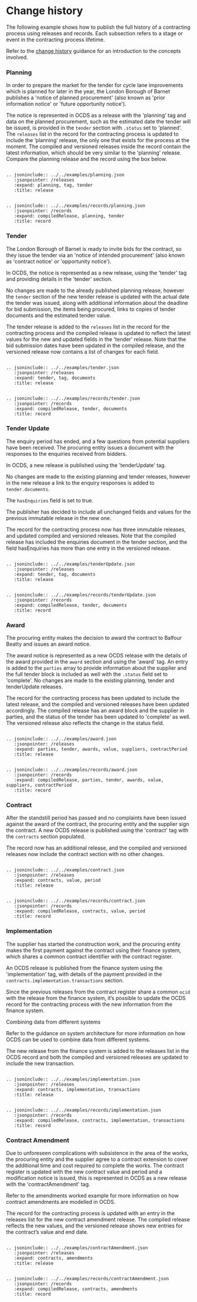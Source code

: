 # Change history

The following example shows how to publish the full history of a contracting process using releases and records. Each subsection refers to a stage or event in the contracting process lifetime.

Refer to the [change history](../../getting_started/change_history) guidance for an introduction to the concepts involved.

### Planning

In order to prepare the market for the tender for cycle lane improvements which is planned for later in the year, the London Borough of Barnet publishes a 'notice of planned procurement' (also known as 'prior information notice' or 'future opportunity notice').

The notice is represented in OCDS as a release with the 'planning' tag and data on the planned procurement, such as the estimated date the tender will be issued, is provided in the `tender` section with `.status` set to 'planned'. The `releases` list in the record for the contracting process is updated to include the ‘planning’ release, the only one that exists for the process at the moment. The compiled and versioned releases inside the record contain the latest information, which should be very similar to the 'planning' release. Compare the planning release and the record using the box below.


```eval_rst

.. jsoninclude:: ../../examples/planning.json
   :jsonpointer: /releases
   :expand: planning, tag, tender
   :title: release

```

```eval_rst

.. jsoninclude:: ../../examples/records/planning.json
   :jsonpointer: /records
   :expand: compiledRelease, planning, tender
   :title: record

```

### Tender

The London Borough of Barnet is ready to invite bids for the contract, so they issue the tender via an 'notice of intended procurement' (also known as 'contract notice' or 'opportunity notice').

In OCDS, the notice is represented as a new release, using the 'tender' tag and providing details in the 'tender' section.

No changes are made to the already published planning release, however the `tender` section of the new tender release is updated with the actual date the tender was issued, along with additional information about the deadline for bid submission, the items being procured, links to copies of tender documents and the estimated tender value.

The tender release is added to the `releases` list in the record for the contracting process and the compiled release is updated to reflect the latest values for the new and updated fields in the 'tender' release. Note that the bid submission dates have been updated in the compiled release, and the versioned release now contains a list of changes for each field.


```eval_rst

.. jsoninclude:: ../../examples/tender.json
   :jsonpointer: /releases
   :expand: tender, tag, documents
   :title: release

```

```eval_rst

.. jsoninclude:: ../../examples/records/tender.json
   :jsonpointer: /records
   :expand: compiledRelease, tender, documents
   :title: record

```

### Tender Update

The enquiry period has ended, and a few questions from potential suppliers have been received. The procuring entity issues a document with the responses to the enquiries received from bidders.

In OCDS, a new release is published using the 'tenderUpdate' tag.

No changes are made to the existing planning and tender releases, however in the new release a link to the enquiry responses is added to `tender.documents`.

The `hasEnquiries` field is set to true.

The publisher has decided to include all unchanged fields and values for the previous immutable release in the new one.

The record for the contracting process now has three immutable releases, and updated compiled and versioned releases. Note that the compiled release has included the enquiries document in the tender section, and the field hasEnquiries has more than one entry in the versioned release.

```eval_rst

.. jsoninclude:: ../../examples/tenderUpdate.json
   :jsonpointer: /releases
   :expand: tender, tag, documents
   :title: release

```

```eval_rst

.. jsoninclude:: ../../examples/records/tenderUpdate.json
   :jsonpointer: /records
   :expand: compiledRelease, tender, documents
   :title: record

```

### Award

The procuring entity makes the decision to award the contract to Balfour Beatty and issues an award notice. 

The award notice is represented as a new OCDS release with the details of the award provided in the `award` section and using the 'award' tag. An entry is added to the `parties` array to provide information about the supplier and the full tender block is included as well with the `.status` field set to 'complete'. No changes are made to the existing planning, tender and tenderUpdate releases.

The record for the contracting process has been updated to include the latest release, and the compiled and versioned releases have been updated accordingly. The compiled release has an award block and the supplier in parties, and the status of the tender has been updated to 'complete' as well. The versioned release also reflects the change in the status field.

```eval_rst

.. jsoninclude:: ../../examples/award.json
   :jsonpointer: /releases
   :expand: parties, tender, awards, value, suppliers, contractPeriod
   :title: release

```

```eval_rst

.. jsoninclude:: ../../examples/records/award.json
   :jsonpointer: /records
   :expand: compiledRelease, parties, tender, awards, value, suppliers, contractPeriod
   :title: record

```

### Contract

After the standstill period has passed and no complaints have been issued against the award of the contract, the procuring entity and the supplier sign the contract. A new OCDS release is published using the 'contract' tag with the `contracts` section populated.

The record now has an additional release, and the compiled and versioned releases now include the contract section with no other changes.


```eval_rst

.. jsoninclude:: ../../examples/contract.json
   :jsonpointer: /releases
   :expand: contracts, value, period
   :title: release

```

```eval_rst

.. jsoninclude:: ../../examples/records/contract.json
   :jsonpointer: /records
   :expand: compiledRelease, contracts, value, period
   :title: record

```


### Implementation

The supplier has started the construction work, and the procuring entity makes the first payment against the contract using their finance system, which shares a common contract identifier with the contract register. 

An OCDS release is published from the finance system using the 'implementation' tag, with details of the payment provided in the `contracts.implementation.transactions` section.

Since the previous releases from the contract register share a common `ocid` with the release from the finance system, it’s possible to update the OCDS record for the contracting process with the new information from the finance system.

<div class="example hint" markdown=1>

<p class="first admonition-title">Combining data from different systems</p>

Refer to the guidance on system architecture for more information on how OCDS can be used to combine data from different systems.

</div>

The new release from the finance system is added to the releases list in the OCDS record and both the compiled and versioned releases are updated to include the new transaction.


```eval_rst

.. jsoninclude:: ../../examples/implementation.json
   :jsonpointer: /releases
   :expand: contracts, implementation, transactions
   :title: release

```

```eval_rst

.. jsoninclude:: ../../examples/records/implementation.json
   :jsonpointer: /records
   :expand: compiledRelease, contracts, implementation, transactions
   :title: record

```

### Contract Amendment

Due to unforeseen complications with subsistence in the area of the works, the procuring entity and the supplier agree to a contract extension to cover the additional time and cost required to complete the works. The contract register is updated with the new contract value and period and a modification notice is issued, this is represented in OCDS as a new release with the 'contractAmendment' tag.

Refer to the amendments worked example for more information on how contract amendments are modelled in OCDS.

The record for the contracting process is updated with an entry in the releases list for the new contract amendment release. The compiled release reflects the new values, and the versioned release shows new entries for the contract’s value and end date.


```eval_rst

.. jsoninclude:: ../../examples/contractAmendment.json
   :jsonpointer: /releases
   :expand: contracts, amendments
   :title: release

```

```eval_rst

.. jsoninclude:: ../../examples/records/contractAmendment.json
   :jsonpointer: /records
   :expand: compiledRelease, contracts, amendments
   :title: record

```
